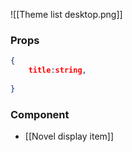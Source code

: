 ![[Theme list desktop.png]]

### Props
```json
{
	title:string,
	
}
```

### Component
- [[Novel display item]]